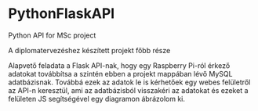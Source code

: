 # PythonFlaskAPI
Python API for MSc project

A diplomatervezéshez készített projekt főbb része

Alapvető feladata a Flask API-nak, hogy egy Raspberry Pi-ról érkező adatokat továbbítsa a szintén ebben a projekt mappában lévő
MySQL adatbázisnak. Továbbá ezek az adatok le is kérhetőek egy webes felületről az API-n keresztül, ami az adatbázisból visszakéri
az adatokat és ezeket a felületen JS segítségével egy diagramon ábrázolom ki.
